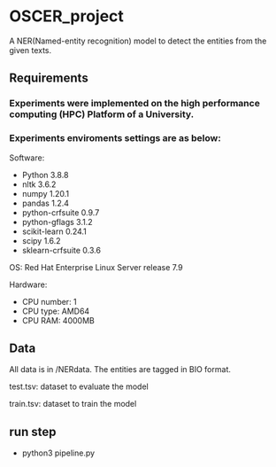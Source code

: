 # OSCER_project
A NER(Named-entity recognition)  model to detect the entities from the given texts.
## Requirements
### Experiments were implemented on the high performance computing (HPC) Platform of a University. 
### Experiments enviroments settings are as below:

Software:

- Python 3.8.8 
- nltk              3.6.2
- numpy             1.20.1
- pandas            1.2.4
- python-crfsuite   0.9.7
- python-gflags     3.1.2
- scikit-learn      0.24.1
- scipy             1.6.2
- sklearn-crfsuite  0.3.6

OS: Red Hat Enterprise Linux Server release 7.9 

Hardware:
- CPU number: 1
- CPU type: AMD64
- CPU RAM: 4000MB

## Data
All data is in /NERdata. The entities are tagged in BIO format.

test.tsv: dataset to evaluate the model

train.tsv: dataset to train the model

## run step
- python3 pipeline.py  


